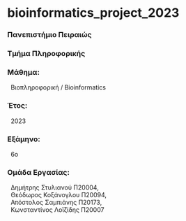 # bioinformatics_project_2023
<h3>Πανεπιστήμιο Πειραιώς</h3>

<h3>Τμήμα Πληροφορικής</h3>

<h3>Μάθημα:</h3>&nbsp;&nbsp;Βιοπληροφορική / Bioinformatics

<h3>Έτος:</h3>&nbsp;&nbsp;2023

<h3>Εξάμηνο:</h3>&nbsp;&nbsp;6ο

<h3>Ομάδα Εργασίας:</h3>
&nbsp;&nbsp;Δημήτρης Στυλιανού Π20004,<br>
&nbsp;&nbsp;Θεόδωρος Κοξάνογλου Π20094,<br>
&nbsp;&nbsp;Απόστολος Σαμπιάνης Π20173,<br>
&nbsp;&nbsp;Κωνσταντίνος Λοϊζίδης Π20007
